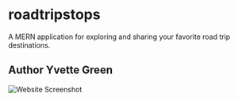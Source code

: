 # roadtripstops
A MERN application for exploring and sharing your favorite road trip destinations.

## Author Yvette Green


![Website Screenshot](https://github.com/greeny90/roadtripstops/blob/main/images/RoadTripStopsmain.png)
